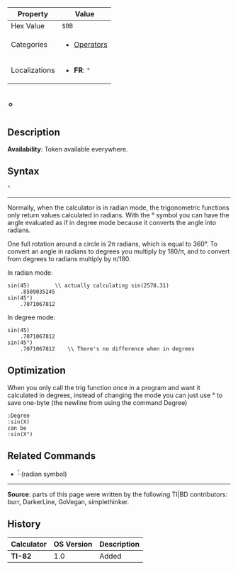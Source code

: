 | Property      | Value |
|---------------|-------|
| Hex Value     | `$0B`|
| Categories    | <ul><li>[Operators](<../categories/Operators.md>)</li></ul> |
| Localizations | <ul><li><b>FR</b>: `°`</li></ul> |

# `°`

## Description



<b>Availability</b>: Token available everywhere.

## Syntax
`°`

<hr>

Normally, when the calculator is in radian mode, the trigonometric functions only return values calculated in radians. With the ° symbol you can have the angle evaluated as if in degree mode because it converts the angle into radians.

One full rotation around a circle is 2π radians, which is equal to 360°. To convert an angle in radians to degrees you multiply by 180/π, and to convert from degrees to radians multiply by π/180.

In radian mode:

```ti-basic
sin(45)        \\ actually calculating sin(2578.31)
    .8509035245
sin(45°)
    .7071067812
```

  
In degree mode:

```ti-basic
sin(45)
    .7071067812
sin(45°)
    .7071067812    \\ There's no difference when in degrees
```

## Optimization

When you only call the trig function once in a program and want it calculated in degrees, instead of changing the mode you can just use ° to save one-byte (the newline from using the command Degree)

```ti-basic
:Degree
:sin(X)
can be
:sin(X°)
```

## Related Commands

*   <sup><a href="ʳ.md">ʳ</a></sup> (radian symbol)

* * *

**Source**: parts of this page were written by the following TI|BD contributors: burr, DarkerLine, GoVegan, simplethinker.

## History
| Calculator | OS Version | Description |
|------------|------------|-------------|
| <b>TI-82</b> | 1.0 | Added |


